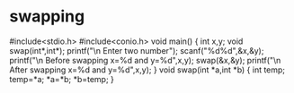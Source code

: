 # swapping
#include<stdio.h>
#include<conio.h>
void main()
{
    int x,y;
    void swap(int*,int*);
    printf("\n Enter two number");
    scanf("%d%d",&x,&y);
    printf("\n Before swapping x=%d and y=%d",x,y);
    swap(&x,&y);
    printf("\n  After swapping x=%d and y=%d",x,y);
}
void swap(int *a,int *b)
{
    int temp;
    temp=*a;
    *a=*b;
    *b=temp;
}
